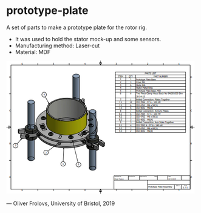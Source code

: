 # prototype-plate

A set of parts to make a prototype plate for the rotor rig.

* It was used to hold the stator mock-up and some sensors.
* Manufacturing method: Laser-cut
* Material: MDF

![](prototype-plate-assembly-2.png "Rotor Rig Plate")

&mdash; Oliver Frolovs, University of Bristol, 2019